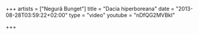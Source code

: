 +++
artists = ["Negură Bunget"]
title = "Dacia hiperboreana"
date = "2013-08-28T03:59:22+02:00"
type = "video"
youtube = "nDfQG2MVBkI"

+++
